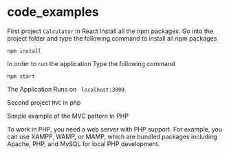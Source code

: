 # code_examples

First project ```Calculator``` in React
Install all the npm packages. Go into the project folder and type the following command to install all npm packages

```npm install```

In order to run the application Type the following command

```npm start```

The Application Runs on ``` localhost:3000```.

Second project  ``` MVC ```  in  php 

Simple example of the MVC pattern in PHP

To work in PHP, you need a web server with PHP support.
For example, you can use XAMPP, WAMP, or MAMP, which are
bundled packages including Apache, PHP, and MySQL for local PHP development.